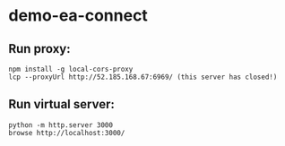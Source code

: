 # demo-ea-connect

## Run proxy:

    npm install -g local-cors-proxy
    lcp --proxyUrl http://52.185.168.67:6969/ (this server has closed!)

## Run virtual server:

    python -m http.server 3000
    browse http://localhost:3000/
